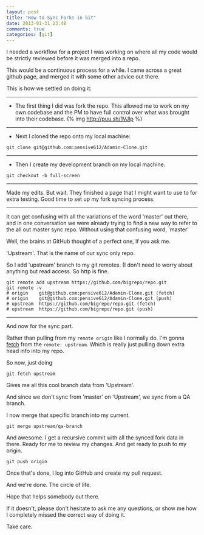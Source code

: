 ```yaml
---
layout: post
title: "How to Sync Forks in Git"
date: 2013-01-31 23:48
comments: true
categories: [git]
---
```


I needed a workflow for a project I was working on where all my code would
be strictly reviewed before it was merged into a repo.

This would be a continuous process for a while.  I came across a great github
page, and merged it with some other advice out there.

This is how we settled on doing it:

<!-- more -->

*******

* The first thing I did was fork the repo.  This allowed me to work on my own codebase
and the PM to have full control over what was brought into their codebase.
{% img http://puu.sh/1VJlp %}

*******

* Next I cloned the repo onto my local machine:
```
git clone git@github.com:pensive612/Adamin-Clone.git
```

*******

* Then I create my development branch on my local machine.
```
git checkout -b full-screen
```

*******

Made my edits.  But wait.  They finished a page that I might want to use to for
extra testing.  Good time to set up my fork syncing process.

*******

It can get confusing with all the variations of the word 'master' out there,
and in one conversation we were already trying to find a new way to refer to
the all out master sync repo.  Without using that confusing word, 'master'

Well, the brains at GitHub thought of a perfect one, if you ask me.

'Upstream'.  That is the name of our sync only repo.

So I add 'upstream' branch to my git remotes.  (I don't need to worry about anything
but read access.  So http is fine.

```
git remote add upstream https://github.com/bigrepo/repo.git
git remote -v
# origin    git@github.com:pensive612/Adamin-Clone.git (fetch)
# origin    git@github.com:pensive612/Adamin-Clone.git (push)
# upstream  https://github.com/bigrepo/repo.git (fetch)
# upstream  https://github.com/bigrepo/repo.git (push)
```

*******

And now for the sync part.

Rather than pulling from my ```remote origin``` like I normally do.  I'm gonna
[fetch](http://git-scm.com/docs/git-fetch) from the ```remote: upstream```.
Which is really just pulling down extra head info into my repo.

So now, just doing
```
git fetch upstream
```

Gives me all this cool branch data from 'Upstream'.

And since we don't sync from 'master' on 'Upstream', we sync from a QA branch.

I now merge that specific branch into my current.

```
git merge upstream/qa-branch
```

And awesome.  I get a recursive commit with all the synced fork data in there.
Ready for me to review my changes.  And get ready to push to my origin.

```
git push origin
```

Once that's done, I log into GitHub and create my pull request.

And we're done.  The circle of life.

Hope that helps somebody out there.

If it doesn't, please don't hesitate to ask me any questions, or show me how I
completely missed the correct way of doing it.


Take care.


